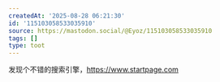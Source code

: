 ```yaml
---
createdAt: '2025-08-28 06:21:30'
id: '115103058533035910'
source: https://mastodon.social/@Eyoz/115103058533035910
tags: []
type: toot
---
```


发现个不错的搜索引擎，<https://www.startpage.com>